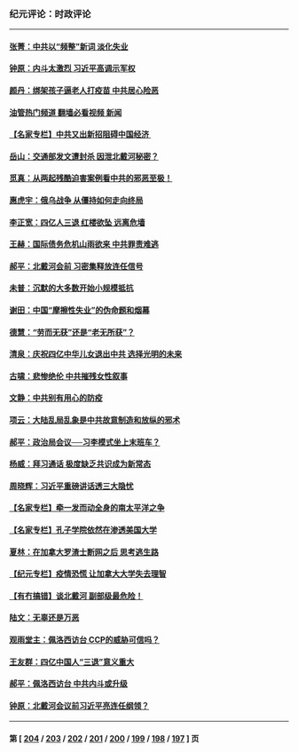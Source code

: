 ### 纪元评论：时政评论
---
#### [张菁：中共以“频整”新词 淡化失业](../../pages/nsc1025/n13792377.md?07310330) 
#### [钟原：内斗太激烈 习近平高调示军权](../../pages/nsc1025/n13792094.md?07310330) 
#### [颜丹：绑架孩子逼老人打疫苗 中共居心险恶](../../pages/nsc1025/n13792339.md?07310330) 
#### [油管热门频道 翻墙必看视频 新闻](ok?07310330)
#### [【名家专栏】中共又出新招阻碍中国经济 ](../../pages/nsc1025/n13791726.md?07310330) 
#### [岳山：交通部发文遭封杀 因泄北戴河秘密？](../../pages/nsc1025/n13792157.md?07310330) 
#### [觅真：从两起残酷迫害案例看中共的邪恶至极！](../../pages/nsc1025/n13792156.md?07310330) 
#### [惠虎宇：俄乌战争 从僵持如何走向终局](../../pages/nsc1025/n13792139.md?07310330) 
#### [李正宽：四亿人三退 红楼欲坠 远离危墙](../../pages/nsc1025/n13792087.md?07310330) 
#### [王赫：国际债务危机山雨欲来 中共罪责难逃](../../pages/nsc1025/n13792048.md?07310330) 
#### [郝平：北戴河会前 习密集释放连任信号](../../pages/nsc1025/n13792012.md?07310330) 
#### [未普：沉默的大多数开始小规模抵抗](../../pages/nsc1025/n13791538.md?07310330) 
#### [谢田：中国“摩擦性失业”的伪命题和烟幕](../../pages/nsc1025/n13791273.md?07310330) 
#### [德慧：“劳而无获”还是“老无所获”？](../../pages/nsc1025/n13791440.md?07310330) 
#### [清泉：庆祝四亿中华儿女退出中共 选择光明的未来](../../pages/nsc1025/n13791433.md?07310330) 
#### [古啸：悲惨绝伦 中共摧残女性叙事](../../pages/nsc1025/n13791297.md?07310330) 
#### [文静：中共别有用心的防疫](../../pages/nsc1025/n13791378.md?07310330) 
#### [项云：大陆乱局乱象是中共故意制造和放纵的邪术](../../pages/nsc1025/n13791370.md?07310330) 
#### [郝平：政治局会议──习李模式坐上末班车？](../../pages/nsc1025/n13791322.md?07310330) 
#### [杨威：拜习通话 极度缺乏共识成为新常态](../../pages/nsc1025/n13791147.md?07310330) 
#### [周晓辉：习近平重磅讲话透三大隐忧](../../pages/nsc1025/n13791149.md?07310330) 
#### [【名家专栏】牵一发而动全身的南太平洋之争](../../pages/nsc1025/n13790980.md?07310330) 
#### [【名家专栏】孔子学院依然在渗透美国大学](../../pages/nsc1025/n13790981.md?07310330) 
#### [夏林：在加拿大罗渣士断网之后 思考逃生路](../../pages/nsc1025/n13791124.md?07310330) 
#### [【纪元专栏】疫情恐慌 让加拿大大学失去理智](../../pages/nsc1025/n13791035.md?07310330) 
#### [【有冇搞错】谈北戴河 副部级最危险！](../../pages/nsc1025/n13790376.md?07310330) 
#### [陆文：无辜还是万恶](../../pages/nsc1025/n13790772.md?07310330) 
#### [观雨堂主：佩洛西访台 CCP的威胁可信吗？](../../pages/nsc1025/n13790757.md?07310330) 
#### [王友群：四亿中国人“三退”意义重大](../../pages/nsc1025/n13790512.md?07310330) 
#### [郝平：佩洛西访台 中共内斗或升级](../../pages/nsc1025/n13790472.md?07310330) 
#### [钟原：北戴河会议前习近平亮连任纲领？](../../pages/nsc1025/n13790410.md?07310330) 

---
#### 第 [ [204](./204.md?07310330) / [203](./203.md?07310330) / [202](./202.md?07310330) / [201](./201.md?07310330) / [200](./200.md?07310330) / [199](./199.md?07310330) / [198](./198.md?07310330) / [197](./197.md?07310330) ] 页
